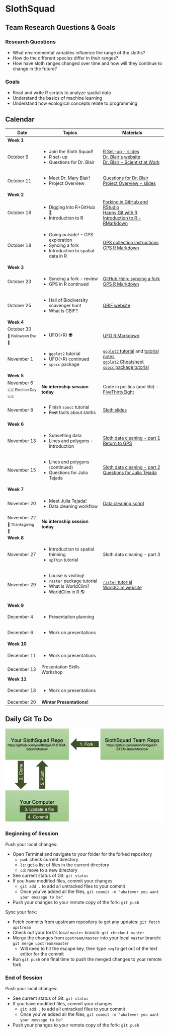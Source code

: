 # SlothSquad

## Team Research Questions & Goals

### Research Questions

+ What environmental variables influence the range of the sloths?
+ How do the different species differ in their ranges?
+ How have sloth ranges changed over time and how will they continue to change in the future?

### Goals

+ Read and write R scripts to analyze spatial data
+ Understand the basics of machine learning
+ Understand how ecological concepts relate to programming


## Calendar

| Date   |      Topics      |  Materials |
|----------|-------------|------|
| **Week 1** | | |
  | October 9 |  <ul><li>Join the Sloth Squad! </li><li> R set-up </li><li> Questions for Dr. Blair |                           [R Set-up - slides](https://docs.google.com/presentation/d/1EsC6WLLg2vecp1zUkETEXVK2Ai168oAJrUcz23vlpj8/edit?usp=sharing)     <br> [Dr. Blair's website](https://sites.google.com/site/maryeblair/home) <br> [Dr. Blair - Scientist at Work](https://scientistatwork.blogs.nytimes.com/tag/slow-loris/) |
  | October 11 | <ul><li> Meet Dr. Mary Blair! </li><li> Project Overview |                                                     [Questions for Dr. Blair](https://docs.google.com/document/d/14YUri2-jk7_R_H8OH7ouzHGdfD1sJqFb7CTERCC7NMs/edit?usp=sharing)   <br>[Project Overview - slides](https://docs.google.com/presentation/d/1WHQqnFkMPRanS7SCgBz7Vu6U876s6jPJqvuFz_OkTFU/edit?usp=sharing) |
| **Week 2** | | |
  | October 16 | <ul><li> Digging into R+GitHub :fork_and_knife: </li><li>  Introduction to R |                                 [Forking in GitHub and RStudio](https://github.com/amnh/BridgeUP-STEM-BabichMorrow/blob/master/lesson_plans/GitHub_Fork.md) <br> [Happy Git with R](http://happygitwithr.com/rstudio-git-github.html) <br> [Introduction to R - RMarkdown](https://github.com/amnh/BridgeUP-STEM-BabichMorrow/blob/master/lesson_plans/Intro_R/Introduction_to_R.Rmd) |
  | October 18 | <ul><li> Going outside! - GPS exploration </li><li> Syncing a fork </li><li> Introduction to spatial data in R |                                                                                                                             [GPS collection instructions](https://github.com/amnh/BridgeUP-STEM-BabichMorrow/blob/master/lesson_plans/GPS_CollectData.md) <br> [GPS R Markdown](https://github.com/amnh/BridgeUP-STEM-BabichMorrow/blob/master/lesson_plans/Intro_GPS/IntroGPS.Rmd) |
| **Week 3** | | |
  | October 23 | <ul><li> Syncing a fork - review </li><li> GPS in R continued |                                                 [GitHub Help: syncing a fork](https://help.github.com/articles/syncing-a-fork/) <br> [GPS R Markdown](https://github.com/amnh/BridgeUP-STEM-BabichMorrow/blob/master/lesson_plans/Intro_GPS/IntroGPS.Rmd)  |
  | October 25 | <ul><li> Hall of Biodiversity scavenger hunt </li><li> What is GBIF? |                                         [GBIF website](https://www.gbif.org) |
| **Week 4** | | |
  |October 30 <br> <sub> :jack_o_lantern: Halloween Eve :chocolate_bar: </sub> |                                                 <ul><li> UFO(+R) :alien: |                                                                                                     [UFO R Markdown](https://github.com/amnh/BridgeUP-STEM-BabichMorrow/blob/master/lesson_plans/Spooky_R/UFO_code.Rmd) |
  | November 1 | <ul><li> `ggplot2` tutorial </li><li> UFO(+R) continued </li><li> `spocc` package |                             [`ggplot2` tutorial](https://www.datacamp.com/courses/data-visualization-with-ggplot2-1) and [tutorial notes](https://github.com/amnh/BridgeUP-STEM-BabichMorrow/blob/master/lesson_plans/Spooky_R/ggplot2_Notes.md) <br> [`ggplot2` Cheatsheet](https://www.rstudio.com/wp-content/uploads/2015/03/ggplot2-cheatsheet.pdf) <br> [`spocc` package tutorial](https://github.com/amnh/BridgeUP-STEM-BabichMorrow/blob/master/lesson_plans/obtain_occ_data/spocc_tutorial.Rmd) |
| **Week 5** | | |
  | November 6 <br> <sub> :us: Election Day :us: </sub> | **No internship session today** |                                      Code in politics (and life) - [FiveThirtyEight](https://fivethirtyeight.com/) |
  | November 8 | <ul><li> Finish `spocc` tutorial </li><li> ~~Fast~~ facts about sloths |                                       [Sloth slides](https://docs.google.com/presentation/d/1h3dgXnZQpHdQW54hK1eR3cRHQ3shuDH3E7P_h1rnZKE/edit?usp=sharing) |
| **Week 6** | | |
  | November 13 | <ul><li> Subsetting data </li><li> Lines and polygons - Introduction |                                         [Sloth data cleaning - part 1](https://github.com/amnh/BridgeUP-STEM-BabichMorrow/blob/master/lesson_plans/process_occ_data/sloth_cleaning_pt1.Rmd) <br> [Return to GPS](https://github.com/amnh/BridgeUP-STEM-BabichMorrow/blob/master/lesson_plans/process_occ_data/GPS_PointLinePoly.Rmd) <br> |
  | November 15 | <ul><li> Lines and polygons (continued) </li><li> Questions for Julia Tejada |                                 [Sloth data cleaning - part 2](https://github.com/amnh/BridgeUP-STEM-BabichMorrow/blob/master/lesson_plans/process_occ_data/sloth_cleaning_pt2.Rmd) <br> [Questions for Julia Tejada](https://docs.google.com/document/d/15rEqzpRAIuNE7CPi0UA2Lyxaw1sH1BPFmGaGWRG7JfY/edit?usp=sharing) |
| **Week 7** | | |
  | November 20 | <ul><li> Meet Julia Tejada! </li><li> Data cleaning workflow |                                                 [Data cleaning script](https://github.com/amnh/BridgeUP-STEM-BabichMorrow/blob/master/intern_code/data_cleaning_workflow.R)|
  | November 22 <br> <sub> :poultry_leg: Thanksgiving :maple_leaf: </sub> | **No internship session today** | | 
| **Week 8** | | |
  | November 27 | <ul><li> Introduction to spatial thinning </li><li> `spThin` tutorial | Sloth data cleaning - part 3 |
  | November 29 | <ul><li> Louise is visiting! </li><li> `raster` package tutorial </li><li> What is WorldClim? </li><li>       WorldClim in R :earth_americas: | [`raster` tutorial](https://www.neonscience.org/primer-raster-data-r) <br> [WorldClim website](http://www.worldclim.org) |
| **Week 9** | | |
  | December 4 | <ul><li> Presentation planning | |
  | December 6 | <ul><li> Work on presentations | |
| **Week 10** | | |
  | December 11 | <ul><li> Work on presentations | |
  | December 13 | Presentation Skills Workshop | |
| **Week 11** | | |
  | December 18 | <ul><li> Work on presentations | |
  | December 20 | **Winter Presentations!** | |

## Daily Git To Do

![alt text|10%](github_diagram1.png)

### Beginning of Session

Push your local changes:

+ Open Terminal and navigate to your folder for the forked repository
  + `pwd`: check current directory
  + `ls`: get a list of files in the current directory
  + `cd`: move to a new directory
+ See current status of Git: `git status`
+ If you have modified files, commit your changes
  + `git add .` to add all untracked files to your commit
  + Once you've added all the files, `git commit -m "whatever you want your message to be"`
+ Push your changes to your remote copy of the fork: `git push`

Sync your fork:

+ Fetch commits from upstream repository to get any updates: `git fetch upstream`
+ Check out your fork's local `master` branch: `git checkout master`
+ Merge the changes from `upstream/master` into your local `master` branch: `git merge upstream/master`
  + Will need to hit the escape key, then type `:wq` to get out of the text editor for the commit
+ Run `git push` one final time to push the merged changes to your remote fork

### End of Session

Push your local changes:

+ See current status of Git: `git status`
+ If you have modified files, commit your changes
  + `git add .` to add all untracked files to your commit
  + Once you've added all the files, `git commit -m "whatever you want your message to be"`
+ Push your changes to your remote copy of the fork: `git push`


